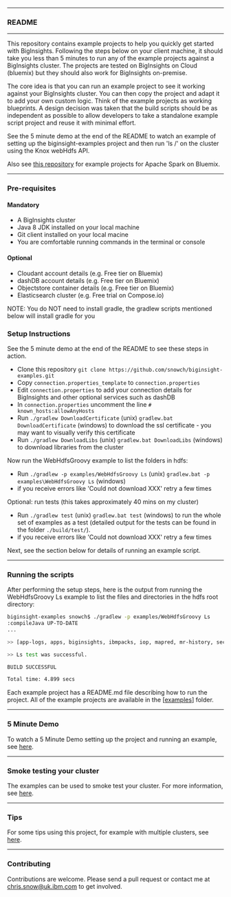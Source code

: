 *********************************************************************
### README 

*********************************************************************

This repository contains example projects to help you quickly get started with BigInsights. Following the steps below on your client machine, it should take you less than 5 minutes to run any of the example projects against a BigInsights cluster. The projects are tested on BigInsights on Cloud (bluemix) but they should also work for BigInsights on-premise.

The core idea is that you can run an example project to see it working against your BigInsights cluster. You can then copy the project and adapt it to add your own custom logic.  Think of the example projects as working blueprints.  A design decision was taken that the build scripts should be as independent as possible to allow developers to take a standalone example script project and reuse it with minimal effort.

See the 5 minute demo at the end of the README to watch an example of setting up the biginsight-examples project and then run 'ls /' on the cluster using the Knox webHdfs API.

Also see [this repository](https://github.com/snowch/bluemix-spark-submit/blob/master/README.md) for example projects for Apache Spark on Bluemix.

*********************************************************************

### Pre-requisites

#### Mandatory

- A BigInsights cluster
- Java 8 JDK installed on your local machine
- Git client installed on your local macine
- You are comfortable running commands in the terminal or console

#### Optional

- Cloudant account details (e.g. Free tier on Bluemix)
- dashDB account details (e.g. Free tier on Bluemix)
- Objectstore container details (e.g. Free tier on Bluemix)
- Elasticsearch cluster (e.g. Free trial on Compose.io)

NOTE: You do NOT need to install gradle, the gradlew scripts mentioned below will install gradle for you

### Setup Instructions

See the 5 minute demo at the end of the README to see these steps in action.

- Clone this repository `git clone https://github.com/snowch/biginsight-examples.git`
- Copy `connection.properties_template` to `connection.properties`
- Edit `connection.properties` to add your connection details for BigInsights and other optional services such as dashDB
- In `connection.properties` uncomment the line `# known_hosts:allowAnyHosts`
- Run `./gradlew DownloadCertificate` (unix) `gradlew.bat DownloadCertificate` (windows) to download the ssl certificate - you may want to visually verify this certificate
- Run `./gradlew DownloadLibs` (unix) `gradlew.bat DownloadLibs` (windows) to download libraries from the cluster

Now run the WebHdfsGroovy example to list the folders in hdfs:
- Run `./gradlew -p examples/WebHdfsGroovy Ls` (unix) `gradlew.bat -p examples\WebHdfsGroovy Ls` (windows)
- if you receive errors like 'Could not download XXX' retry a few times

Optional: run tests (this takes approximately 40 mins on my cluster)
- Run `./gradlew test` (unix) `gradlew.bat test` (windows) to run the whole set of examples as a test (detailed output for the tests can be found in the folder `./build/test/`).  
- if you receive errors like 'Could not download XXX' retry a few times

Next, see the section below for details of running an example script.

*********************************************************************
### Running the scripts

After performing the setup steps, here is the output from running the WebHdfsGroovy Ls example to list the files and directories in the hdfs root directory:

```bash
biginsight-examples snowch$ ./gradlew -p examples/WebHdfsGroovy Ls
:compileJava UP-TO-DATE
...

>> [app-logs, apps, biginsights, ibmpacks, iop, mapred, mr-history, secureDir, securedir, tmp, user]

>> Ls test was successful.

BUILD SUCCESSFUL

Total time: 4.899 secs
```

Each example project has a README.md file describing how to run the project.  All of the example projects are available in the [[examples](examples)] folder.

*********************************************************************

### 5 Minute Demo

To watch a 5 Minute Demo setting up the project and running an example, see [here](./DEMO_README.md).

*********************************************************************

### Smoke testing your cluster

The examples can be used to smoke test your cluster.  For more information, see [here](./SMOKETESTING_README.md).


*********************************************************************

### Tips

For some tips using this project, for example with multiple clusters, see [here](./TIPS_README.md).

*********************************************************************

### Contributing

Contributions are welcome.  Please send a pull request or contact me at chris.snow@uk.ibm.com to get involved.
